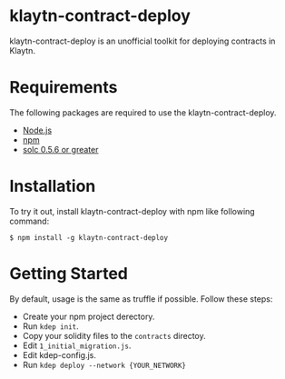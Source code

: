 klaytn-contract-deploy
=================

klaytn-contract-deploy is an unofficial toolkit for deploying contracts in Klaytn.

Requirements
=================

The following packages are required to use the klaytn-contract-deploy.
- [Node.js](https://nodejs.org/en/download/)
- [npm](https://www.npmjs.com/get-npm)
- [solc 0.5.6 or greater](https://solidity.readthedocs.io/en/v0.5.6/installing-solidity.html/)

Installation
=================
To try it out, install klaytn-contract-deploy with npm like following command:

```
$ npm install -g klaytn-contract-deploy 
```

Getting Started
=================
By default, usage is the same as truffle if possible. Follow these steps:

- Create your npm project derectory.
- Run `kdep init`.
- Copy your solidity files to the `contracts` directoy.
- Edit `1_initial_migration.js`.
- Edit kdep-config.js.
- Run `kdep deploy --network {YOUR_NETWORK}`
